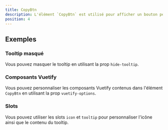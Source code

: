 ```yaml
---
title: CopyBtn
description: L'élément `CopyBtn` est utilisé pour afficher un bouton permettant à l'utilisateur de copier du texte.
position: 4
---
```


<doc-tabs light>

<doc-tab-item label="Utilisation">
<doc-usage name="copy-btn"></doc-usage>

## Exemples

### Tooltip masqué

Vous pouvez masquer le tooltip en utilisant la prop `hide-tooltip`.

<doc-example file="copy-btn/no-tooltip"></doc-example>

</doc-tab-item>

<doc-tab-item label="API">
<doc-api name="copy-btn"></doc-api>
</doc-tab-item>

<doc-tab-item label="Personnalisation">

### Composants Vuetify

Vous pouvez personnaliser les composants Vuetify contenus dans l'élément `CopyBtn` en utilisant la prop `vuetify-options`.

<doc-example file="copy-btn/options"></doc-example>

### Slots

Vous pouvez utiliser les slots `icon` et `tooltip` pour personnaliser l'icône ainsi que le contenu du tooltip.

<doc-example file="copy-btn/slots"></doc-example>

</doc-tab-item>

</doc-tabs>
